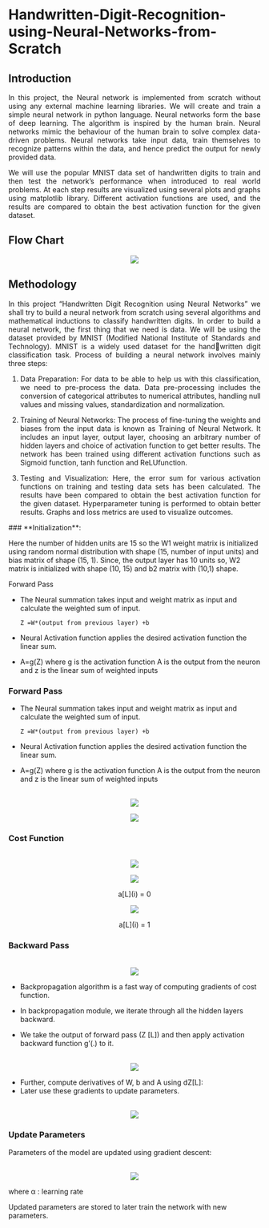 # Handwritten-Digit-Recognition-using-Neural-Networks-from-Scratch

## **Introduction**
<div style="text-align: justify">In this project, the Neural network is implemented from scratch without using any external machine learning libraries. We will create and train a simple neural network in python language. Neural networks form the base of deep learning. The algorithm is inspired by the human brain. Neural networks mimic the behaviour of the human brain to solve complex data-driven problems. Neural networks take input data, train themselves to recognize patterns within the data, and hence predict the output for newly provided data.
<br>


We will use the popular MNIST data set of handwritten digits to train and then test the network’s performance when introduced to real world problems. At each step results are visualized using several plots and graphs using matplotlib library. Different activation functions are used, and the results are compared to obtain the best activation function for the given dataset.</div>

## **Flow Chart**
<p align="center">
 <img src="https://user-images.githubusercontent.com/50751235/129025939-83eb5fb6-9526-4791-88da-8b07c5edc923.png">
 </p>

## **Methodology**
<div style="text-align: justify">
In this project “Handwritten Digit Recognition using Neural Networks” we shall try to build a neural network from scratch using several algorithms and mathematical inductions to classify handwritten digits. In order to build a neural network, the first thing that we need is data. We will be using the dataset provided by MNIST
(Modified National Institute of Standards and Technology). MNIST is a widely used dataset for the handwritten digit classification task. Process of building a neural network involves mainly three steps:


1. Data Preparation: For data to be able to help us with this classification, we need to pre-process the data. Data pre-processing includes the conversion of categorical attributes to numerical attributes, handling null values and missing values, standardization and normalization.

2. Training of Neural Networks: The process of fine-tuning the weights and biases from the input data is known as Training of Neural Network. It includes an input layer, output layer, choosing an arbitrary number of hidden layers and choice of activation function to get better results. The network has been trained using different activation functions such as Sigmoid function, tanh function and ReLUfunction.

3. Testing and Visualization: Here, the error sum for various activation functions on training and testing data sets has been calculated. The results have been compared to obtain the best activation function for the given dataset. Hyperparameter tuning is performed to obtain better results. Graphs and loss metrics are used to visualize outcomes.
</div>
### **Initialization**:

Here the number of hidden units are 15 so the W1 weight matrix is initialized using random normal distribution with shape (15, number of input units) and bias matrix of shape (15, 1).
Since, the output layer has 10 units so, W2 matrix is initialized with shape (10, 15) and b2 matrix with (10,1) shape.

Forward Pass

*	The Neural summation takes input and weight matrix as input and calculate the weighted sum of input.

		Z =W*(output from previous layer) +b

*	Neural Activation function applies the desired activation function the linear sum.
*	A=g(Z) where g is the activation function A is the output from the neuron and z is the linear sum of weighted inputs

### **Forward Pass**

*	The Neural summation takes input and weight matrix as input and calculate the weighted sum of input.

		Z =W*(output from previous layer) +b

*	Neural Activation function applies the desired activation function the linear sum.
*	A=g(Z) where g is the activation function A is the output from the neuron and z is the linear sum of weighted inputs

<p align="center">
<br>
 <img src="https://user-images.githubusercontent.com/50751235/129049024-a5bc7eb2-5032-4358-8b26-d9c3cdd1a60d.png">
</p>


<p align="center">
 <img src="https://user-images.githubusercontent.com/50751235/129049535-4660f381-3806-4d07-9e0c-1907241c8de1.png">
</p>

### **Cost Function**

<p align="center">
<br>
 <img src="https://user-images.githubusercontent.com/50751235/129049850-c2c13242-a27e-4443-ab82-52c7ea538608.png">
</p>

<p align="center">
<img src="https://user-images.githubusercontent.com/50751235/129065507-f25f14c5-d567-4bac-b2ce-9d75ee5e95fc.png">
</p>
<p align="center"> a[L](i) = 0</p>

<p align="center">
<img src="https://user-images.githubusercontent.com/50751235/129067369-1d854eef-f451-45ea-85cd-f8e070fdf05d.png">
</p>
<p align="center"> a[L](i) = 1<p>

### **Backward Pass**

<p align="center">
<br>
<img src="https://user-images.githubusercontent.com/50751235/129067683-2c65fff1-1dc7-45ca-9c63-b16c1415bd51.png">
</p>

*	Backpropagation algorithm is a fast way of computing gradients of cost function.
 
*	In backpropagation module, we iterate through all the hidden layers backward.
*	We take the output of forward pass (Z [L]) and then apply activation backward function g’(.) to it.
<p align="center">
<br>
<img src="https://user-images.githubusercontent.com/50751235/129067778-1e1117d9-2640-4d90-af96-1dc8efe887e9.png">
</p>
 
*	Further, compute derivatives of W, b and A using dZ[L]:
*	Later use these gradients to update parameters.


<p align="center">
<br>
<img src="https://user-images.githubusercontent.com/50751235/129067953-4ebf5919-49ca-4382-b3d5-395907ba0f91.png">
</p>
 
### **Update Parameters**

Parameters of the model are updated using gradient descent:
<p align="center">
<br>
<img src="https://user-images.githubusercontent.com/50751235/129068240-2b0e8e9d-a567-4dbb-8492-a1a3f3748459.png">
</p>
where α : learning rate

Updated parameters are stored to later train the network with new parameters.

